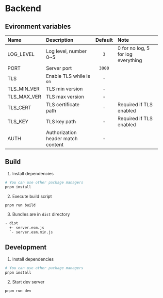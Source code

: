 # Backend

## Evironment variables

| Name        | Description                        | Default | Note                               |
| :---------- | :--------------------------------- | :-----: | :--------------------------------- |
| LOG_LEVEL   | Log level, number 0~5              |   `3`   | 0 for no log, 5 for log everything |
| PORT        | Server port                        | `3000`  |                                    |
| TLS         | Enable TLS while is `on`           |    -    |                                    |
| TLS_MIN_VER | TLS min version                    |    -    |                                    |
| TLS_MAX_VER | TLS max version                    |    -    |                                    |
| TLS_CERT    | TLS certificate path               |    -    | Required if TLS enabled            |
| TLS_KEY     | TLS key path                       |    -    | Required if TLS enabled            |
| AUTH        | Authorization header match content |    -    |                                    |

## Build

1. Install dependencies

```bash
# You can use other package managers
pnpm install
```

2. Execute build script

```bash
pnpm run build
```

3. Bundles are in `dist` directory

```txt
- dist
  +- server.esm.js
  `- server.esm.min.js
```

## Development

1. Install dependencies

```bash
# You can use other package managers
pnpm install
```

2. Start dev server

```bash
pnpm run dev
```
